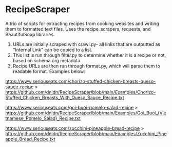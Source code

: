 # RecipeScraper
A trio of scripts for extracting recipes from cooking websites and writing them to formatted text files. Uses the recipe_scrapers, requests, and BeautifulSoup libraries.

1) URLs are initially scraped with crawl.py- all links that are outputted as "Internal Link" can be copied to a list.
2) This list is run through filter.py to determine whether it is a recipe or not, based on schema.org metadata.
3) Recipe URLs are then run through format.py, which will parse them to readable format. Examples below:

https://www.seriouseats.com/chorizo-stuffed-chicken-breasts-queso-sauce-recipe >
https://github.com/dnldn/RecipeScraper/blob/main/Examples/Chorizo-Stuffed_Chicken_Breasts_With_Queso_Sauce_Recipe.txt

https://www.seriouseats.com/goi-buoi-pomelo-salad-recipe >
https://github.com/dnldn/RecipeScraper/blob/main/Examples/Goi_Buoi_(Vietnamese_Pomelo_Salad)_Recipe.txt

https://www.seriouseats.com/zucchini-pineapple-bread-recipe >
https://github.com/dnldn/RecipeScraper/blob/main/Examples/Zucchini_Pineapple_Bread_Recipe.txt
